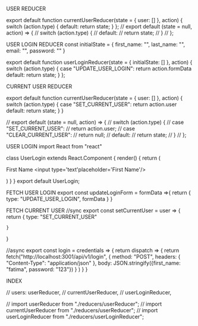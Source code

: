 USER REDUCER

export default function currentUserReducer(state = { user: [] }, action) {
  switch (action.type) {
    default:
      return state;
  }
};
// export default (state = null, action) => {
//   switch (action.type) {
//     default:
//       return state;
//   }
// };


USER LOGIN REDUCER
const initialState = {
    first_name: "",
    last_name: "",
    email: "",
    password: ""
}

export default function userLoginReducer(state = { initialState: [] }, action) {
  switch (action.type) {
      case "UPDATE_USER_LOGIN":
          return action.formData
    default:
      return state;
  }
};



CURRENT USER REDUCER

export default function currentUserReducer(state = { user: [] }, action) {
  switch (action.type) {
    case "SET_CURRENT_USER":
      return action.user 
    default:
      return state;
  }
}

// export default (state = null, action) => {
//   switch (action.type) {
//     case "SET_CURRENT_USER":
//       return action.user;
//     case "CLEAR_CURRENT_USER":
//       return null;
//     default:
//       return state;
//   }
// };


USER LOGIN
import React from "react"

 class UserLogin extends React.Component {
   render() {
    return (
      <div>
        <form>
            <label> First Name </label>
            <input type='text'placeholder='First Name'/> 
        </form>
     </div>
   )
    }
 }
 export default UserLogin;

 FETCH USER LOGIN 
 export const updateLoginForm = formData =>{
    return {
        type: "UPDATE_USER_LOGIN",
        formData
    }
}

FETCH CURRENT USER
//sync
export const setCurrentUser = user => {
    return {
        type: "SET_CURRENT_USER"

    }
}

//async
export const login = credentials => {
    return dispatch => {
       return fetch("http://localhost:3001/api/v1/login", {
           method: "POST",
           headers: {
               "Content-Type": "application/json"
           },
           body: JSON.stringify({first_name: "fatima", password: "123"})
       } 
       )
    }
}


INDEX

 // users: userReducer,
  // currentUserReducer,
  // userLoginReducer,

  // import userReducer from "./reducers/userReducer";
// import currentUserReducer from "./reducers/userReducer";
// import userLoginReducer from "./reducers/userLoginReducer";
